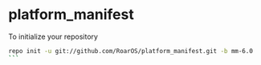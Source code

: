 # platform_manifest
To initialize your repository
````bash
repo init -u git://github.com/RoarOS/platform_manifest.git -b mm-6.0
```
